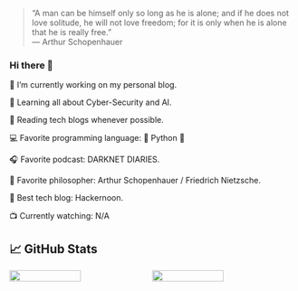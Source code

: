 
>“A man can be himself only so long as he is alone; and if he does not love solitude, he will not love freedom; for it is only when he is alone that he is really free.” <br/> ― Arthur Schopenhauer

### Hi there 👋

🔭   I’m currently working on my personal blog.

🌱   Learning all about Cyber-Security and AI.

📰   Reading tech blogs whenever possible.

:computer:   Favorite programming language: :snake: Python :snake:

:headphones:   Favorite podcast: DARKNET DIARIES.

:man:   Favorite philosopher: Arthur Schopenhauer / Friedrich Nietzsche.

:page_facing_up:   Best tech blog: Hackernoon.

:tv:   Currently watching: N/A

<h2> 📈 GitHub Stats </h2>

<div style="display: flex; flex-direction: row;">
 <img style="height: auto; width: 50%;" class="img" src="https://github-readme-stats.vercel.app/api?username=Ahmed-Z&show_icons=true&theme=dark" />
 <img style="height: auto; width: 50%;"  class="img" src="https://github-readme-stats.vercel.app/api/top-langs/?username=Ahmed-Z&layout=compact&theme=dark" />
</div>
